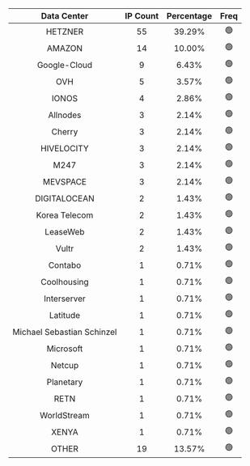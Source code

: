 | Data Center | IP Count | Percentage | Freq |
|:------------:|:--------:|:-----------:|:-----:|
| HETZNER | 55 | 39.29% | 🟢 |
| AMAZON | 14 | 10.00% | 🟢 |
| Google-Cloud | 9 | 6.43% | 🟢 |
| OVH | 5 | 3.57% | 🟢 |
| IONOS | 4 | 2.86% | 🟢 |
| Allnodes | 3 | 2.14% | 🟢 |
| Cherry | 3 | 2.14% | 🟢 |
| HIVELOCITY | 3 | 2.14% | 🟢 |
| M247 | 3 | 2.14% | 🟢 |
| MEVSPACE | 3 | 2.14% | 🟢 |
| DIGITALOCEAN | 2 | 1.43% | 🟢 |
| Korea Telecom | 2 | 1.43% | 🟢 |
| LeaseWeb | 2 | 1.43% | 🟢 |
| Vultr | 2 | 1.43% | 🟢 |
| Contabo | 1 | 0.71% | 🟢 |
| Coolhousing | 1 | 0.71% | 🟢 |
| Interserver | 1 | 0.71% | 🟢 |
| Latitude | 1 | 0.71% | 🟢 |
| Michael Sebastian Schinzel | 1 | 0.71% | 🟢 |
| Microsoft | 1 | 0.71% | 🟢 |
| Netcup | 1 | 0.71% | 🟢 |
| Planetary | 1 | 0.71% | 🟢 |
| RETN | 1 | 0.71% | 🟢 |
| WorldStream | 1 | 0.71% | 🟢 |
| XENYA | 1 | 0.71% | 🟢 |
| OTHER | 19 | 13.57% | 🟢 |